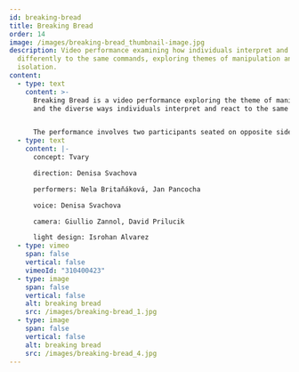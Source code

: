 ```yaml
---
id: breaking-bread
title: Breaking Bread
order: 14
image: /images/breaking-bread_thumbnail-image.jpg
description: Video performance examining how individuals interpret and react
  differently to the same commands, exploring themes of manipulation and
  isolation.
content:
  - type: text
    content: >-
      Breaking Bread is a video performance exploring the theme of manipulation
      and the diverse ways individuals interpret and react to the same commands.


      The performance involves two participants seated on opposite sides of a round table, separated by a wall. Although physically and mentally isolated, they remain aware of each other's presence. Both participants receive identical instructions through headphones, beginning with an awareness of their own bodies. As the performance progresses, the commands escalate from simple motivational cues to increasingly absurd directives, highlighting the variations in human response.
  - type: text
    content: |-
      concept: Tvary

      direction: Denisa Svachova

      performers: Nela Britaňáková, Jan Pancocha

      voice: Denisa Svachova

      camera: Giullio Zannol, David Prilucik

      light design: Isrohan Alvarez
  - type: vimeo
    span: false
    vertical: false
    vimeoId: "310400423"
  - type: image
    span: false
    vertical: false
    alt: breaking bread
    src: /images/breaking-bread_1.jpg
  - type: image
    span: false
    vertical: false
    alt: breaking bread
    src: /images/breaking-bread_4.jpg
---
```

